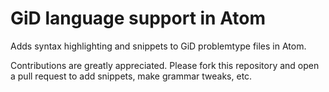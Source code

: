 # GiD language support in Atom

Adds syntax highlighting and snippets to GiD problemtype files in Atom.

Contributions are greatly appreciated. Please fork this repository and open a pull request to add snippets, make grammar tweaks, etc.
